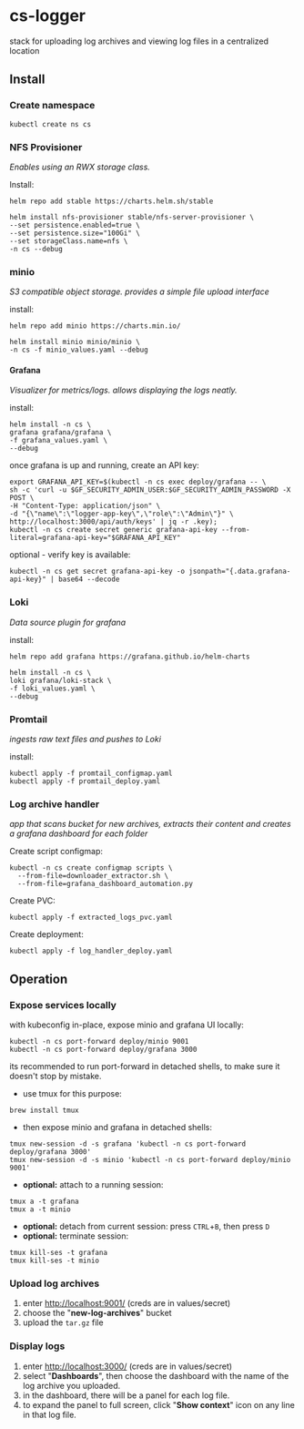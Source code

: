 # cs-logger
stack for uploading log archives and viewing log files in a centralized location

## Install

### Create namespace
```
kubectl create ns cs
```

### NFS Provisioner
*Enables using an RWX storage class.*

Install:
```
helm repo add stable https://charts.helm.sh/stable

helm install nfs-provisioner stable/nfs-server-provisioner \
--set persistence.enabled=true \
--set persistence.size="100Gi" \
--set storageClass.name=nfs \
-n cs --debug
```

### minio
*S3 compatible object storage. provides a simple file upload interface*

install:

```
helm repo add minio https://charts.min.io/

helm install minio minio/minio \
-n cs -f minio_values.yaml --debug
```

#### Grafana
*Visualizer for metrics/logs. allows displaying the logs neatly.*

install:
```
helm install -n cs \
grafana grafana/grafana \
-f grafana_values.yaml \
--debug
```

once grafana is up and running, create an API key:
```
export GRAFANA_API_KEY=$(kubectl -n cs exec deploy/grafana -- \
sh -c 'curl -u $GF_SECURITY_ADMIN_USER:$GF_SECURITY_ADMIN_PASSWORD -X POST \
-H "Content-Type: application/json" \
-d "{\"name\":\"logger-app-key\",\"role\":\"Admin\"}" \
http://localhost:3000/api/auth/keys' | jq -r .key);
kubectl -n cs create secret generic grafana-api-key --from-literal=grafana-api-key="$GRAFANA_API_KEY"
```

optional - verify key is available:
```
kubectl -n cs get secret grafana-api-key -o jsonpath="{.data.grafana-api-key}" | base64 --decode
```

### Loki
*Data source plugin for grafana*

install:
```
helm repo add grafana https://grafana.github.io/helm-charts

helm install -n cs \
loki grafana/loki-stack \
-f loki_values.yaml \
--debug
```

### Promtail
*ingests raw text files and pushes to Loki*

install:
```
kubectl apply -f promtail_configmap.yaml
kubectl apply -f promtail_deploy.yaml
```

### Log archive handler
*app that scans bucket for new archives, extracts their content and creates a grafana dashboard for each folder*

Create script configmap:
```
kubectl -n cs create configmap scripts \
  --from-file=downloader_extractor.sh \
  --from-file=grafana_dashboard_automation.py
```

Create PVC:
```
kubectl apply -f extracted_logs_pvc.yaml
```

Create deployment:
```
kubectl apply -f log_handler_deploy.yaml
```

## Operation
### Expose services locally
with kubeconfig in-place, expose minio and grafana UI locally:
```
kubectl -n cs port-forward deploy/minio 9001
kubectl -n cs port-forward deploy/grafana 3000
```
its recommended to run port-forward in detached shells, to make sure it doesn't stop by mistake.

- use tmux for this purpose:
```
brew install tmux
```
- then expose minio and grafana in detached shells:
```
tmux new-session -d -s grafana 'kubectl -n cs port-forward deploy/grafana 3000'
tmux new-session -d -s minio 'kubectl -n cs port-forward deploy/minio 9001'
```
- **optional:** attach to a running session:
```
tmux a -t grafana
tmux a -t minio
```
- **optional:** detach from current session: press `CTRL`+`B`, then press `D`
- **optional:**  terminate session:
```
tmux kill-ses -t grafana
tmux kill-ses -t minio
```

### Upload log archives
1. enter [http://localhost:9001/](http://localhost:9001/) (creds are in values/secret)
2. choose the "**new-log-archives**" bucket
3. upload the `tar.gz` file

### Display logs
1. enter [http://localhost:3000/](http://localhost:3000/) (creds are in values/secret)
2. select "**Dashboards**", then choose the dashboard with the name of the log archive you uploaded.
3. in the dashboard, there will be a panel for each log file.
4. to expand the panel to full screen, click "**Show context**" icon on any line in that log file.